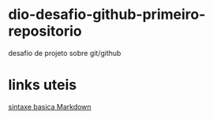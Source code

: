# dio-desafio-github-primeiro-repositorio
desafio de projeto sobre git/github

# links uteis
[sintaxe basica Markdown](https://markdown.net.br/sintaxe-basica/)
